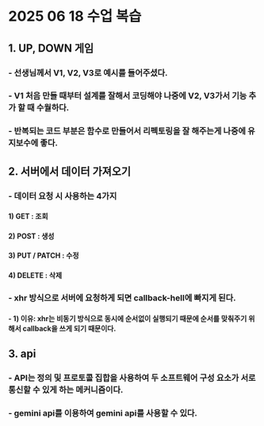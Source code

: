 # 2025 06 18 수업 복습
## 1. UP, DOWN 게임
### - 선생님께서 V1, V2, V3로 예시를 들어주셨다.
### - V1 처음 만들 때부터 설계를 잘해서 코딩해야 나중에 V2, V3가서 기능 추가 할 때 수월하다.
### - 반복되는 코드 부분은 함수로 만들어서 리펙토링을 잘 해주는게 나중에 유지보수에 좋다.
## 2. 서버에서 데이터 가져오기
### - 데이터 요청 시 사용하는 4가지
#### 1) GET : 조회
#### 2) POST : 생성
#### 3) PUT / PATCH : 수정
#### 4) DELETE : 삭제
### - xhr 방식으로 서버에 요청하게 되면 callback-hell에 빠지게 된다.
#### - 1) 이유: xhr는 비동기 방식으로 동시에 순서없이 실행되기 때문에 순서를 맞춰주기 위해서 callback을 쓰게 되기 때문이다.
## 3. api
### - API는 정의 및 프로토콜 집합을 사용하여 두 소프트웨어 구성 요소가 서로 통신할 수 있게 하는 메커니즘이다.
### - gemini api를 이용하여 gemini api를 사용할 수 있다.
